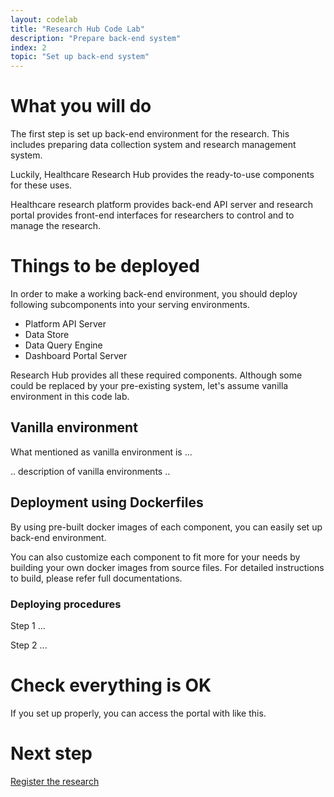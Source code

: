 ```yaml
---
layout: codelab
title: "Research Hub Code Lab"
description: "Prepare back-end system"
index: 2
topic: "Set up back-end system"
---
```


# What you will do

The first step is set up back-end environment for the research.
This includes preparing data collection system and research management system.

Luckily, Healthcare Research Hub provides the ready-to-use components for these uses.

Healthcare research platform provides back-end API server
and research portal provides front-end interfaces for researchers to control and to manage the research. 

# Things to be deployed

In order to make a working back-end environment,
you should deploy following subcomponents into your serving environments.

* Platform API Server
* Data Store
* Data Query Engine
* Dashboard Portal Server

Research Hub provides all these required components.
Although some could be replaced by your pre-existing system,
let's assume vanilla environment in this code lab.

## Vanilla environment

What mentioned as vanilla environment is ...

.. description of vanilla environments ..

## Deployment using Dockerfiles

By using pre-built docker images of each component, you can easily set up back-end environment.

You can also customize each component to fit more for your needs by building your own docker images from source files.
For detailed instructions to build, please refer full documentations.

### Deploying procedures

Step 1 ...

Step 2 ...

# Check everything is OK

If you set up properly, you can access the portal with like this.

# Next step

[Register the research](3-NEWRESEARCH)
